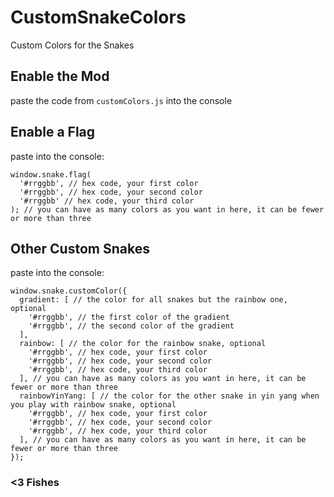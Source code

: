 # CustomSnakeColors
Custom Colors for the Snakes 

## Enable the Mod
paste the code from `customColors.js` into the console

## Enable a Flag
paste into the console:
```
window.snake.flag(
  '#rrggbb', // hex code, your first color
  '#rrggbb', // hex code, your second color
  '#rrggbb' // hex code, your third color
); // you can have as many colors as you want in here, it can be fewer or more than three
```

## Other Custom Snakes
paste into the console:
```
window.snake.customColor({
  gradient: [ // the color for all snakes but the rainbow one, optional
    '#rrggbb', // the first color of the gradient
    '#rrggbb', // the second color of the gradient
  ],
  rainbow: [ // the color for the rainbow snake, optional
    '#rrggbb', // hex code, your first color
    '#rrggbb', // hex code, your second color
    '#rrggbb', // hex code, your third color
  ], // you can have as many colors as you want in here, it can be fewer or more than three
  rainbowYinYang: [ // the color for the other snake in yin yang when you play with rainbow snake, optional
    '#rrggbb', // hex code, your first color
    '#rrggbb', // hex code, your second color
    '#rrggbb', // hex code, your third color
  ], // you can have as many colors as you want in here, it can be fewer or more than three
});
```

### <3 Fishes
